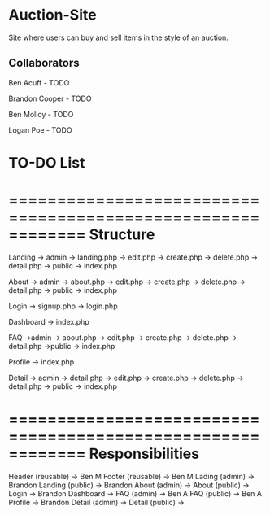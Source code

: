 # Auction-Site
 Site where users can buy and sell items in the style of an auction.

## Collaborators
Ben Acuff - TODO

Brandon Cooper - TODO

Ben Molloy - TODO

Logan Poe - TODO

# TO-DO List

============================================================
Structure
============================================================

Landing
-> admin
   -> landing.php
   -> edit.php
   -> create.php
   -> delete.php
   -> detail.php
-> public
   -> index.php

About
-> admin
   -> about.php
   -> edit.php
   -> create.php
   -> delete.php
   -> detail.php
-> public
   -> index.php

Login
-> signup.php
-> login.php

Dashboard
-> index.php

FAQ
->admin
   -> about.php
   -> edit.php
   -> create.php
   -> delete.php
   -> detail.php
->public
   -> index.php

Profile
-> index.php

Detail
-> admin
   -> detail.php
   -> edit.php
   -> create.php
   -> delete.php
   -> detail.php
-> public
   -> index.php

============================================================
Responsibilities
============================================================

Header (reusable) -> Ben M
Footer (reusable) -> Ben M
Lading (admin)    -> Brandon
Landing (public)  -> Brandon
About (admin)     ->
About (public)    ->
Login 		  -> Brandon
Dashboard         ->
FAQ (admin)       -> Ben A
FAQ (public)      -> Ben A
Profile           -> Brandon
Detail (admin)    ->
Detail (public)   ->
